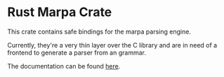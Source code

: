 # Rust Marpa Crate

This crate contains safe bindings for the marpa parsing engine.

Currently, they're a very thin layer over the C library and are in need of a
frontend to generate a parser from an grammar.

The documentation can be found [here](https://pursuit92.github.io/marpa).
